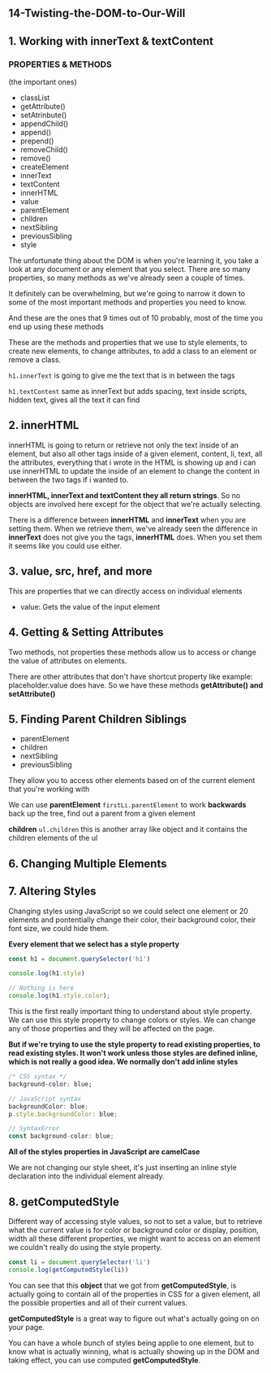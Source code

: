 ## 14-Twisting-the-DOM-to-Our-Will

## 1. Working with innerText & textContent

### PROPERTIES & METHODS

(the important ones)

- classList
- getAttribute()
- setAtrinbute()
- appendChild()
- append()
- prepend()
- removeChild()
- remove()
- createElement
- innerText
- textContent
- innerHTML
- value
- parentElement
- children
- nextSibling
- previousSibling
- style

The unfortunate thing about the DOM is when you're learning it, you take a look at any document or any element that you select. There are so many properties, so many methods as we've already seen a couple of times.

It definitely can be overwhelming, but we're going to narrow it down to some of the most important methods and properties you need to know.

And these are the ones that 9 times out of 10 probably, most of the time you end up using these methods

These are the methods and properties that we use to style elements, to create new elements, to change attributes, to add a class to an element or remove a class.

`h1.innerText` is going to give me the text that is in between the tags

`h1.textContent` same as innerText but adds spacing, text inside scripts, hidden text, gives all the text it can find

## 2. innerHTML

innerHTML is going to return or retrieve not only the text inside of an element, but also all other tags inside of a given element, content, li, text, all the attributes, everything that i wrote in the HTML is showing up and i can use innerHTML to update the inside of an element to change the content in between the two tags if i wanted to.

**innerHTML, innerText and textContent they all return strings**. So no objects are involved here except for the object that we're actually selecting.

There is a difference between **innerHTML** and **innerText** when you are setting them. When we retrieve them, we've already seen the difference in **innerText** does not give you the tags, **innerHTML** does. When you set them it seems like you could use either.

## 3. value, src, href, and more

This are properties that we can directly access on individual elements

- value: Gets the value of the input element

## 4. Getting & Setting Attributes

Two methods, not properties these methods allow us to  access or change the value of attributes on elements.

There are other attributes that don't have shortcut property like example: placeholder.value does have. So we have these methods **getAttribute() and setAttribute()**

## 5. Finding Parent Children Siblings

- parentElement
- children
- nextSibling
- previousSibling

They allow you to access other elements based on of the current element that you're working with

We can use **parentElement** `firstLi.parentElement` to work **backwards** back up the tree, find out a parent from a given element

**children** `ul.children` this is another array like object and it contains the children elements of the ul

## 6. Changing Multiple Elements

## 7. Altering Styles

Changing styles using JavaScript so we could select one element or 20 elements and pontentially change their color, their background color, their font size, we could hide them.

**Every element that we select has a style property**

```javascript
const h1 = document.querySelector('h1')

console.log(h1.style)

// Nothing is here
console.log(h1.style.color);
```

This is the first really important thing to understand about style property. We can use this style property to change colors or styles. We can change any of those properties and they will be affected on the page.

**But if we're trying to use the style property to read existing properties, to read existing styles. It won't work unless those styles are defined inline, which is not really a good idea. We normally don't add inline styles**

```css
/* CSS syntax */
background-color: blue;
```

```javascript
// JavaScript syntax
backgroundColor: blue;
p.style.backgroundColor: blue;

// SyntaxError
const background-color: blue;
```

**All of the styles properties in JavaScript are camelCase**

We are not changing our style sheet, it's just inserting an inline style declaration into the individual element already.

## 8. getComputedStyle

Different way of accessing style values, so not to set a value, but to retrieve what the current value is for color or background color or display, position, width all these different properties, we might want to access on an element we couldn't really do using the style property.

```javascript
const li = document.querySelector('li')
console.log(getComputedStyle(li))
```

You can see that this **object** that we got from **getComputedStyle**, is actually going to contain all of the properties in CSS for a given element, all the possible properties and all of their current values.

**getComputedStyle** is a great way to figure out what's actually going on on your page.

You can have a whole bunch of styles being applie to one element, but to know what is actually winning, what is actually showing up in the DOM and taking effect, you can use computed **getComputedStyle**.

